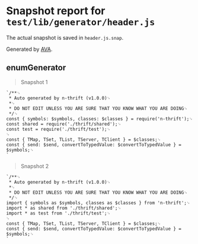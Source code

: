 # Snapshot report for `test/lib/generator/header.js`

The actual snapshot is saved in `header.js.snap`.

Generated by [AVA](https://ava.li).

## enumGenerator

> Snapshot 1

    `/**␊
     * Auto generated by n-thrift (v1.0.0)␊
     *␊
     * DO NOT EDIT UNLESS YOU ARE SURE THAT YOU KNOW WHAT YOU ARE DOING␊
     */␊
    const { symbols: $symbols, classes: $classes } = require('n-thrift');␊
    const shared = require('./thrift/shared');␊
    const test = require('./thrift/test');␊
    ␊
    const { TMap, TSet, TList, TServer, TClient } = $classes;␊
    const { send: $send, convertToTypedValue: $convertToTypedValue } = $symbols;␊
    `

> Snapshot 2

    `/**␊
     * Auto generated by n-thrift (v1.0.0)␊
     *␊
     * DO NOT EDIT UNLESS YOU ARE SURE THAT YOU KNOW WHAT YOU ARE DOING␊
     */␊
    import { symbols as $symbols, classes as $classes } from 'n-thrift';␊
    import * as shared from './thrift/shared';␊
    import * as test from './thrift/test';␊
    ␊
    const { TMap, TSet, TList, TServer, TClient } = $classes;␊
    const { send: $send, convertToTypedValue: $convertToTypedValue } = $symbols;␊
    `
